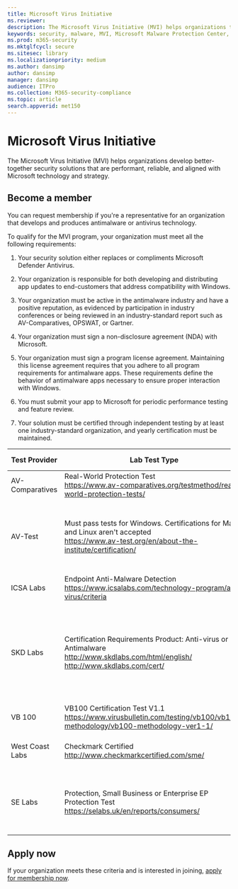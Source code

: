 ```yaml
---
title: Microsoft Virus Initiative
ms.reviewer: 
description: The Microsoft Virus Initiative (MVI) helps organizations that make antivirus or antimalware products integrate with Windows and share telemetry with Microsoft.
keywords: security, malware, MVI, Microsoft Malware Protection Center, MMPC, alliances, WDSI
ms.prod: m365-security
ms.mktglfcycl: secure
ms.sitesec: library
ms.localizationpriority: medium
ms.author: dansimp
author: dansimp
manager: dansimp
audience: ITPro
ms.collection: M365-security-compliance
ms.topic: article
search.appverid: met150
---
```


# Microsoft Virus Initiative

The Microsoft Virus Initiative (MVI) helps organizations develop better-together security solutions that are performant, reliable, and aligned with Microsoft technology and strategy.

## Become a member

You can request membership if you're a representative for an organization that develops and produces antimalware or antivirus technology. 

To qualify for the MVI program, your organization must meet all the following requirements:

1. Your security solution either replaces or compliments Microsoft Defender Antivirus.

2. Your organization is responsible for both developing and distributing app updates to end-customers that address compatibility with Windows.

3. Your organization must be active in the antimalware industry and have a positive reputation, as evidenced by participation in industry conferences or being reviewed in an industry-standard report such as AV-Comparatives, OPSWAT, or Gartner.

4. Your organization must sign a non-disclosure agreement (NDA) with Microsoft.

5. Your organization must sign a program license agreement. Maintaining this license agreement requires that you adhere to all program requirements for antimalware apps. These requirements define the behavior of antimalware apps necessary to ensure proper interaction with Windows.

6. You must submit your app to Microsoft for periodic performance testing and feature review.

7. Your solution must be certified through independent testing by at least one industry-standard organization, and yearly certification must be maintained.

|Test Provider|Lab Test Type|Minimum Level / Score|
|-------------|---------------|----------------------|
|AV-Comparatives|Real-World Protection Test </br> <https://www.av-comparatives.org/testmethod/real-world-protection-tests/>|"Approved" rating from AV Comparatives|
|AV-Test|Must pass tests for Windows. Certifications for Mac and Linux aren't accepted </br> <https://www.av-test.org/en/about-the-institute/certification/>|Achieve "AV-TEST Certified" (for home users) or "AV-TEST Approved" (for corporate users)|
|ICSA Labs|Endpoint Anti-Malware Detection </br> <https://www.icsalabs.com/technology-program/anti-virus/criteria>|PASS/Certified|
|SKD Labs|Certification Requirements Product: Anti-virus or Antimalware </br> <http://www.skdlabs.com/html/english/> </br> <http://www.skdlabs.com/cert/>|SKD Labs Star Check Certification Requirements Pass >= 98.5% with On Demand, On Access and Total Detection tests|
|VB 100|VB100 Certification Test V1.1 </br> <https://www.virusbulletin.com/testing/vb100/vb100-methodology/vb100-methodology-ver1-1/>|VB100 Certification|
|West Coast Labs|Checkmark Certified </br> <http://www.checkmarkcertified.com/sme/>|"A" Rating on Product Security Performance|
|SE Labs|Protection, Small Business or Enterprise EP Protection Test  </br> <https://selabs.uk/en/reports/consumers/>|Protection A rating or Small Business EP A rating or Enterprise EP Protection A rating |

## Apply now

If your organization meets these criteria and is interested in joining, [apply for membership now](https://forms.office.com/Pages/ResponsePage.aspx?id=v4j5cvGGr0GRqy180BHbRxusDUkejalGp0OAgRTWC7BUQVRYUEVMNlFZUjFaUDY2T1U1UDVVU1NKVi4u).
